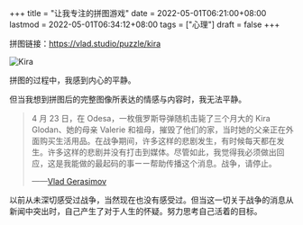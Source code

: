 +++
title = "让我专注的拼图游戏"
date = 2022-05-01T06:21:00+08:00
lastmod = 2022-05-01T06:34:12+08:00
tags = ["心理"]
draft = false
+++

拼图链接：<https://vlad.studio/puzzle/kira>

![](https://static-1258637336.cos.ap-shanghai.myqcloud.com/puzzles-kira.png "Kira")

拼图的过程中，我感到内心的平静。

但当我想到拼图后的完整图像所表达的情感与内容时，我无法平静。

> 4 月 23 日，在 Odesa，一枚俄罗斯导弹随机击毙了三个月大的 Kira Glodan、她的母亲 Valerie 和祖母，摧毁了他们的家，当时她的父亲正在外面购买生活用品。在战争期间，许多这样的悲剧发生，有时候每天都在发生。许多这样的悲剧并没有打击到媒体。尽管如此，我觉得我必须做出回应，这是我能做的最起码的事ーー帮助传播这个消息。战争，请停止。
>
> ——[Vlad Gerasimov](https://vlad.studio/wallpaper/kira)

以前从未深切感受过战争，当然现在也没有感受过。但当这一切关于战争的消息从新闻中突出时，自己产生了对于人生的怀疑。努力思考自己活着的目标。
